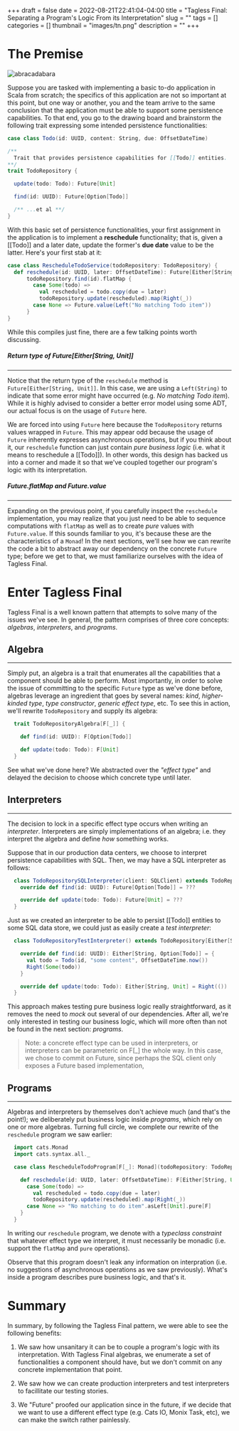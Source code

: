 +++ 
draft = false
date = 2022-08-21T22:41:04-04:00
title = "Tagless Final: Separating a Program's Logic From its Interpretation"
slug = "" 
tags = []
categories = []
thumbnail = "images/tn.png"
description = ""
+++

# The Premise

![abracadabara](https://static.vecteezy.com/system/resources/thumbnails/000/963/090/small/cartoon-man-with-to-do-list-on-clipboard.jpg)

Suppose you are tasked with implementing a basic to-do application in Scala from scratch; the specifics of this application are not so important at this point, but one way or another, you and the team arrive to the same conclusion that the application must be able to support some persistence capabilities. To that end, you go to the drawing board and brainstorm the following trait expressing some intended persistence functionalities:

```scala
case class Todo(id: UUID, content: String, due: OffsetDateTime)

/**
  Trait that provides persistence capabilities for [[Todo]] entities.
**/
trait TodoRepository {

  update(todo: Todo): Future[Unit]

  find(id: UUID): Future[Option[Todo]]

  /** ...et al **/
}

```

With this basic set of persistence functionalities, your first assignment in the application is to implement a **reschedule** functionality; that is, given a [[Todo]] and a later date, update the former's **due date** value to be the latter. Here's your first stab at it:

```scala
case class RescheduleTodoService(todoRepository: TodoRepository) {
  def reschedule(id: UUID, later: OffsetDateTime): Future[Either[String, Unit]] =
      todoRepository.find(id).flatMap {
        case Some(todo) =>
          val rescheduled = todo.copy(due = later)
          todoRepository.update(rescheduled).map(Right(_))
        case None => Future.value(Left("No matching Todo item"))
      }
}
```

While this compiles just fine, there are a few talking points worth discussing.

##### Return type of Future[Either[String, Unit]]

---

Notice that the return type of the `reschedule` method is `Future[Either[String, Unit]]`. In this case, we are using a `Left(String)` to indicate that some error might have occurred (e.g. _No matching Todo item_). While it is highly advised to consider a better error model using some ADT, our actual focus is on the usage of `Future` here.

We are forced into using `Future` here because the `TodoRepository` returns values wrapped in `Future`. This may appear odd because the usage of `Future` inherently expresses asynchronous operations, but if you think about it, our `reschedule` function can just contain _pure business logic_ (i.e. what it means to reschedule a [[Todo]]). In other words, this design has backed us into a corner and made it so that we've coupled together our program's logic with its interpretation.

##### Future.flatMap and Future.value

---

Expanding on the previous point, if you carefully inspect the `reschedule` implementation, you may realize that you just need to be able to sequence computations with `flatMap` as well as to create _pure_ values with `Future.value`. If this sounds familiar to you, it's because these are the characteristics of a `Monad`! In the next sections, we'll see how we can rewrite the code a bit to abstract away our dependency on the concrete `Future` type; before we get to that, we must familiarize ourselves with the idea of Tagless Final.

# Enter Tagless Final

Tagless Final is a well known pattern that attempts to solve many of the issues we've see. In general, the pattern comprises of three core concepts: _algebras_, _interpreters_, and _programs_.

## Algebra

---

Simply put, an algebra is a trait that enumerates all the capabilities that a component should be able to perform. Most importantly, in order to solve the issue of committing to the specific `Future` type as we've done before, algebras leverage an ingredient that goes by several names: _kind_, _higher-kinded type_, _type constructor_, _generic effect type_, etc. To see this in action, we'll rewrite `TodoRepository` and supply its algebra:

```scala
  trait TodoRepositoryAlgebra[F[_]] {

    def find(id: UUID): F[Option[Todo]]

    def update(todo: Todo): F[Unit]
  }
```

See what we've done here? We abstracted over the _"effect type"_ and delayed the decision to choose which concrete type until later.

## Interpreters

---

The decision to lock in a specific effect type occurs when writing an _interpreter_. Interpreters are simply implementations of an algebra; i.e. they interpret the algebra and define _how_ something works.

Suppose that in our production data centers, we choose to interpret persistence capabilities with SQL. Then, we may have a SQL interpreter as follows:

```scala
  class TodoRepositorySQLInterpreter(client: SQLClient) extends TodoRepository[Future] {
    override def find(id: UUID): Future[Option[Todo]] = ???

    override def update(todo: Todo): Future[Unit] = ???
  }
```

Just as we created an interpreter to be able to persist [[Todo]] entities to some SQL data store, we could just as easily create a _test interpreter_:

```scala
  class TodoRepositoryTestInterpreter() extends TodoRepository[Either[String, *]] {

    override def find(id: UUID): Either[String, Option[Todo]] = {
      val todo = Todo(id, "some content", OffsetDateTime.now())
      Right(Some(todo))
    }

    override def update(todo: Todo): Either[String, Unit] = Right(())
  }
```

This approach makes testing pure business logic really straightforward, as it removes the need to _mock_ out several of our dependencies. After all, we're only interested in testing our business logic, which will more often than not be found in the next section: _programs_.

> Note: a concrete effect type can be used in interpreters, or interpreters can be parameteric on F[_] the whole way. In this case, we chose to commit on Future, since perhaps the SQL client only exposes a Future based implementation,

## Programs

---

Algebras and interpreters by themselves don't achieve much (and that's the point!); we deliberately put business logic inside _programs_, which rely on one or more algebras. Turning full circle, we complete our rewrite of the `reschedule` program we saw earlier:

```scala
  import cats.Monad
  import cats.syntax.all._

  case class RescheduleTodoProgram[F[_]: Monad](todoRepository: TodoRepository[F]) {

    def reschedule(id: UUID, later: OffsetDateTime): F[Either[String, Unit]] = todoRepository.find(id).flatMap {
      case Some(todo) =>
        val rescheduled = todo.copy(due = later)
        todoRepository.update(rescheduled).map(Right(_))
      case None => "No matching to do item".asLeft[Unit].pure[F]
    }
  }
```

In writing our `reschedule` program, we denote with a _typeclass constraint_ that whatever effect type we interpret, it must necessarily be monadic (i.e. support the `flatMap` and `pure` operations).

Observe that this program doesn't leak any information on interpration (i.e. no suggestions of asynchronous operations as we saw previously). What's inside a program describes pure business logic, and that's it.

# Summary

In summary, by following the Tagless Final pattern, we were able to see the following benefits:

1. We saw how unsanitary it can be to couple a program's logic with its interpretation. With Tagless Final algebras, we enumerate a set of functionalities a component should have, but we don't commit on any concrete implementation that point.

2. We saw how we can create production interpreters and test interpreters to facillitate our testing stories.

3. We "Future" proofed our application since in the future, if we decide that we want to use a different effect type (e.g. Cats IO, Monix Task, etc), we can make the switch rather painlessly.
